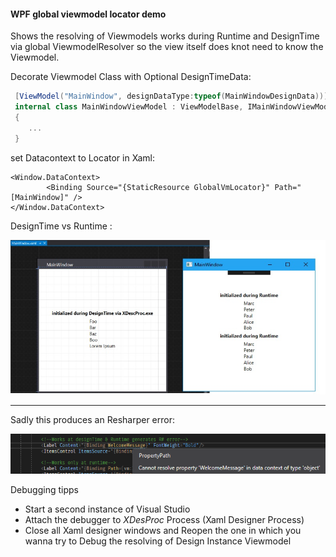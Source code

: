 #### WPF  global viewmodel locator demo

Shows the resolving of Viewmodels works during Runtime and DesignTime via global ViewmodelResolver
so the view itself does knot need to know the Viewmodel.

Decorate Viewmodel Class with Optional DesignTimeData:

```csharp
 [ViewModel("MainWindow", designDataType:typeof(MainWindowDesignData))]
 internal class MainWindowViewModel : ViewModelBase, IMainWindowViewModel
 {
    ...
 }
```

set Datacontext to Locator in Xaml:

```xaml
<Window.DataContext>
        <Binding Source="{StaticResource GlobalVmLocator}" Path="[MainWindow]" />
</Window.DataContext>
```

DesignTime vs Runtime :

![Error](result.jpg)



----
Sadly this produces an Resharper error:

![Error](Resharper.png)

Debugging tipps

- Start a second instance of Visual Studio 
- Attach the debugger to *XDesProc* Process (Xaml Designer Process)
- Close all Xaml designer windows and Reopen the one in which you wanna try to Debug the resolving of Design Instance Viewmodel

